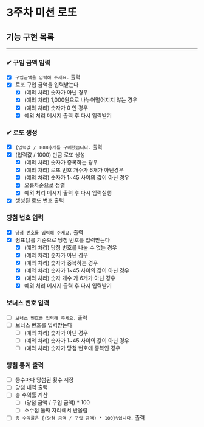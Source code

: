 # 3주차 미션 로또

## 기능 구현 목록

---

### ✔ 구입 금액 입력

- [x] `구입금액을 입력해 주세요.` 출력
- [x] 로또 구입 금액을 입력받는다
    - [x] (예외 처리) 숫자가 아닌 경우
    - [x] (예외 처리) 1,000원으로 나누어떨어지지 않는 경우
    - [x] (예외 처리) 숫자가 0 인 경우
    - [x] 예외 처리 메시지 출력 후 다시 입력받기

### ✔ 로또 생성

- [x] `{입력값 / 1000}개를 구매했습니다.` 출력
- [x] (입력값 / 1000) 만큼 로또 생성
    - [x] (예외 처리) 숫자가 중복하는 경우
    - [x] (예외 처리) 로또 번호 개수가 6개가 아닌경우
    - [x] (예외 처리) 숫자가 1~45 사이의 값이 아닌 경우
    - [x] 오름차순으로 정렬
    - [x] 예외 처리 메시지 출력 후 다시 입력실행
- [x] 생성된 로또 번호 출력

### 당첨 번호 입력

-[x] `당첨 번호를 입력해 주세요.` 출력
-[x] 쉼표(,)를 기준으로 당첨 번호를 입력받는다
    - [x] (예외 처리) 당첨 번호를 나눌 수 없는 경우
    - [x] (예외 처리) 숫자가 아닌 경우
    - [x] (예외 처리) 숫자가 중복하는 경우
    - [x] (예외 처리) 숫자가 1~45 사이의 값이 아닌 경우
    - [x] (예외 처리) 숫자 개수 가 6개가 아닌 경우
    - [x] 예외 처리 메시지 출력 후 다시 입력받기

### 보너스 번호 입력

-[ ] `보너스 번호를 입력해 주세요.` 출력
-[ ] 보너스 번호를 입력받는다
    - [ ] (예외 처리) 숫자가 아닌 경우
    - [ ] (예외 처리) 숫자가 1~45 사이의 값이 아닌 경우
    - [ ] (예외 처리) 숫자가 당첨 번호에 중복인 경우

### 당첨 통계 출력

-[ ] 등수마다 당첨된 횟수 저장
-[ ] 당첨 내역 출력
-[ ] 총 수익률 계산
    -[ ] (당첨 금액 / 구입 금액) * 100
    -[ ] 소수점 둘째 자리에서 반올림
- [ ] `총 수익률은 {(당첨 금액 / 구입 금액) * 100}%입니다.` 출력